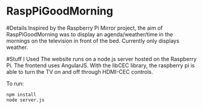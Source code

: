 # RaspPiGoodMorning

#Details
Inspired by the Raspberry Pi Mirror project, the aim of RaspPiGoodMorning was to display an agenda/weather/time in the mornings on the television in front of the bed. Currently only displays weather. 

#Stuff I Used
The website runs on a node.js server hosted on the Raspberry Pi. The frontend uses AngularJS. With the libCEC library, the raspberry pi is able to turn the TV on and off through HDMI-CEC controls. 

To run: 
```
npm install 
node server.js
```
